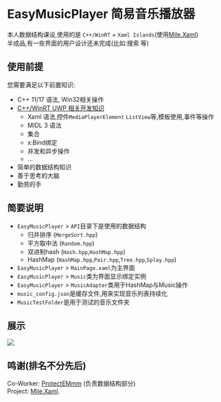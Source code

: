 # EasyMusicPlayer 简易音乐播放器
本人数据结构课设,使用的是 `C++/WinRT` + `Xaml Islands`(使用[Mile.Xaml](https://github.com/ProjectMile/Mile.Xaml))  
半成品,有一些界面的用户设计还未完成(比如:搜索 等)
## 使用前提
您需要满足以下前置知识:
- C++ 11/17 语法, Win32相关操作
- [C++/WinRT UWP 相关开发知识](https://learn.microsoft.com/zh-cn/windows/uwp/cpp-and-winrt-apis/)
  - Xaml 语法,控件`MediaPlayerElement` `ListView`等,模板使用,事件等操作
  - MIDL 3 语法
  - 集合 
  - x:Bind绑定
  - 并发和异步操作
  - ...
- 简单的数据结构知识
- 善于思考的大脑
- 勤劳的手
## 简要说明
- `EasyMusicPlayer` > `API`目录下是使用的数据结构
  - 归并排序 (`MergeSort.hpp`)
  - 平方取中法 (`Random.hpp`)
  - 双进制hash (`Hash.hpp`,`HashMap.hpp`)
  - HashMap (`HashMap.hpp`,`Pair.hpp`,`Tree.hpp`,`Splay.hpp`)
- `EasyMusicPlayer` > `MainPage.xaml`为主界面
- `EasyMusicPlayer` > `Music`类为界面显示绑定实例
- `EasyMusicPlayer` > `MusicAdapter`类用于HashMap与Music操作
- `music_config.json`是缓存文件,用来实现音乐列表持续化
- `MusicTestFolder`是用于测试的音乐文件夹
## 展示
![](https://files.catbox.moe/oj1r9c.png)
## 鸣谢(排名不分先后)
Co-Worker: [ProtectEMmm](https://github.com/ProtectEMmm) (负责数据结构部分)  
Project: [Mile.Xaml](https://github.com/ProjectMile/Mile.Xaml).
